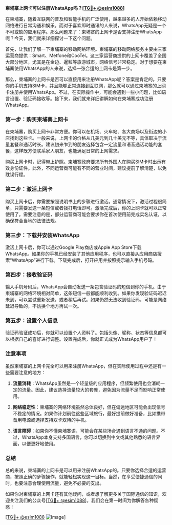 **柬埔寨上网卡可以注册WhatsApp吗？[[TG💪+ @esim1088](https://t.me/s/esim1088)]**

在柬埔寨，随着互联网的普及和智能手机的广泛使用，越来越多的人开始依赖移动网络进行日常沟通和娱乐。而对于喜欢即时通讯的人来说，WhatsApp无疑是一个不可或缺的应用程序。那么问题来了：柬埔寨的上网卡是否支持注册WhatsApp呢？今天，我们就来详细探讨一下这个问题。

首先，让我们了解一下柬埔寨的移动网络环境。柬埔寨的移动网络服务主要由三家运营商提供：Smart、Metfone和CooTel。这三家运营商提供的上网卡覆盖了全国大部分地区，尤其是在金边、暹粒等旅游城市，网络信号非常稳定。对于想要在柬埔寨使用WhatsApp的人来说，选择一张合适的上网卡是第一步。

那么，柬埔寨的上网卡是否可以直接用来注册WhatsApp呢？答案是肯定的。只要你的手机支持SIM卡，并且能够正常连接到互联网，那么就可以通过柬埔寨的上网卡注册并使用WhatsApp。不过，在实际操作中，可能会遇到一些小问题，比如语言设置、验证码接收等。接下来，我们就来详细讲解如何在柬埔寨成功注册WhatsApp。

### 第一步：购买柬埔寨上网卡

在柬埔寨，购买上网卡非常方便。你可以在机场、火车站、各大商场以及街边的小店找到这些卡。一般来说，上网卡的价格从几美元到几十美元不等，具体取决于流量套餐和通话时长。建议初来乍到的朋友选择包含一定流量和语音通话功能的套餐，这样既方便联系家人朋友，也能满足日常的上网需求。

购买上网卡时，记得带上护照。柬埔寨政府要求所有外国人在购买SIM卡时出示有效身份证件。此外，不同运营商可能有不同的营业时间，建议提前了解清楚，以免耽误行程。

### 第二步：激活上网卡

购买上网卡后，你需要按照说明书上的步骤进行激活。通常情况下，激活过程很简单，只需要发送一条短信或者拨打电话即可。激活完成后，你的上网卡就可以正常使用了。需要注意的是，部分运营商可能会要求你在首次使用前完成实名认证，以确保符合当地的法律法规。

### 第三步：下载并安装WhatsApp

激活上网卡后，你可以通过Google Play商店或Apple App Store下载WhatsApp。如果你的手机已经安装了其他应用程序，也可以直接从应用商店搜索“WhatsApp”进行下载。下载完成后，打开应用并按照提示输入手机号码。

### 第四步：接收验证码

输入手机号码后，WhatsApp会自动发送一条包含验证码的短信到你的手机。由于柬埔寨的网络环境相对简单，这条短信一般都能顺利收到。如果你发现验证码迟迟未到，可以尝试重新发送，或者稍后再试。如果仍然无法收到验证码，可能是网络延迟导致的，不妨换个地方再试一次。

### 第五步：设置个人信息

验证码验证成功后，你就可以设置个人资料了。包括头像、昵称、状态等信息都可以根据自己的喜好进行调整。设置完成后，你就正式成为WhatsApp用户了！

### 注意事项

虽然柬埔寨的上网卡完全可以用来注册WhatsApp，但在实际使用过程中还是有一些需要注意的地方：

1. **流量消耗**：WhatsApp虽然是一个轻量级的应用程序，但频繁使用也会消耗一定的流量。因此，建议选择流量较大的套餐，避免因为流量不足而影响正常使用。
   
2. **网络稳定性**：柬埔寨的网络环境虽然总体良好，但在偏远地区可能会出现信号不稳定的情况。如果你计划前往这些区域旅行，最好提前做好准备，比如携带备用电源或选择支持双卡双待的手机。

3. **语言障碍**：如果你不懂柬埔寨语，可能会在某些场合遇到语言不通的问题。不过，WhatsApp本身支持多国语言，你可以切换到中文或其他熟悉的语言界面，以便更好地使用。

### 总结

总的来说，柬埔寨的上网卡是可以用来注册WhatsApp的。只要你选择合适的运营商，按照正确的步骤操作，就能轻松实现这一目标。当然，在享受便捷通信的同时，也要注意合理使用流量，避免不必要的支出。

如果你对柬埔寨的上网卡还有其他疑问，或者想了解更多关于国际通信的知识，欢迎关注我们的公众号[[TG💪+ @esim1088](https://t.me/s/esim1088)]。我们会在第一时间为你解答各种疑惑！

[[TG💪+ @esim1088](https://t.me/s/esim1088) ![Image](https://i.postimg.cc/4NQfJmqS/Snipaste-2025-05-13-00-14-12.png)]